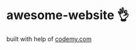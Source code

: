 # awesome-website :ok_hand:                                                                                 
built with help of <a href="http://johnelder.com/">codemy.com</a>
